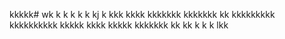 kkkkk# wk
k
k
k
k
k
kj
k
kkk
kkkk
kkkkkkk
kkkkkkk
kk
kkkkkkkkk
kkkkkkkkkk
kkkkk
kkkk
kkkkk
kkkkkkk
kk
kk
k
k
k
lkk
